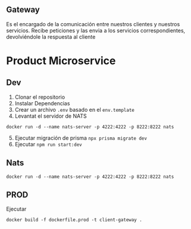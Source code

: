 ## Gateway
Es el encargado de la comunicación entre nuestros clientes y nuestros servicios.
Recibe peticiones y las envia a los servicios correspondientes, devolviéndole la respuesta al cliente

# Product Microservice

## Dev

1. Clonar el repositorio
2. Instalar Dependencias
3. Crear un archivo `.env` basado en el `env.template`
4. Levantat el servidor de NATS 
```
docker run -d --name nats-server -p 4222:4222 -p 8222:8222 nats
```
5. Ejecutar migración de prisma `npx prisma migrate dev`
6. Ejecutar `npm run start:dev`

## Nats
```
docker run -d --name nats-server -p 4222:4222 -p 8222:8222 nats
```

## PROD

Ejecutar
```
docker build -f dockerfile.prod -t client-gateway .
```